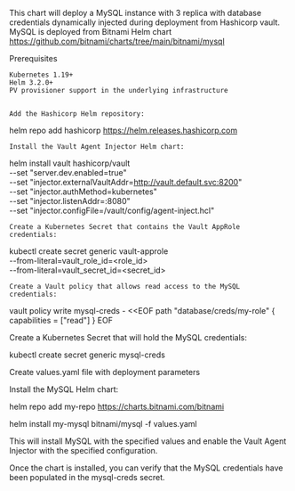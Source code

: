 This chart will deploy a MySQL instance with 3 replica with database credentials dynamically injected during deployment from Hashicorp vault.
MySQL is deployed from Bitnami Helm chart https://github.com/bitnami/charts/tree/main/bitnami/mysql


Prerequisites

    Kubernetes 1.19+
    Helm 3.2.0+
    PV provisioner support in the underlying infrastructure


    Add the Hashicorp Helm repository:

helm repo add hashicorp https://helm.releases.hashicorp.com

    Install the Vault Agent Injector Helm chart:

helm install vault hashicorp/vault \
  --set "server.dev.enabled=true" \
  --set "injector.externalVaultAddr=http://vault.default.svc:8200" \
  --set "injector.authMethod=kubernetes" \
  --set "injector.listenAddr=:8080" \
  --set "injector.configFile=/vault/config/agent-inject.hcl"

    Create a Kubernetes Secret that contains the Vault AppRole credentials:

kubectl create secret generic vault-approle \
  --from-literal=vault_role_id=<role_id> \
  --from-literal=vault_secret_id=<secret_id>


    Create a Vault policy that allows read access to the MySQL credentials:

vault policy write mysql-creds - <<EOF
path "database/creds/my-role" {
  capabilities = ["read"]
}
EOF

   Create a Kubernetes Secret that will hold the MySQL credentials:

kubectl create secret generic mysql-creds

   Create values.yaml file with deployment parameters

   Install the MySQL Helm chart:

helm repo add my-repo https://charts.bitnami.com/bitnami

helm install my-mysql bitnami/mysql -f values.yaml

  This will install MySQL with the specified values and enable the Vault Agent Injector with the specified configuration.

  Once the chart is installed, you can verify that the MySQL credentials have been populated in the mysql-creds secret.



